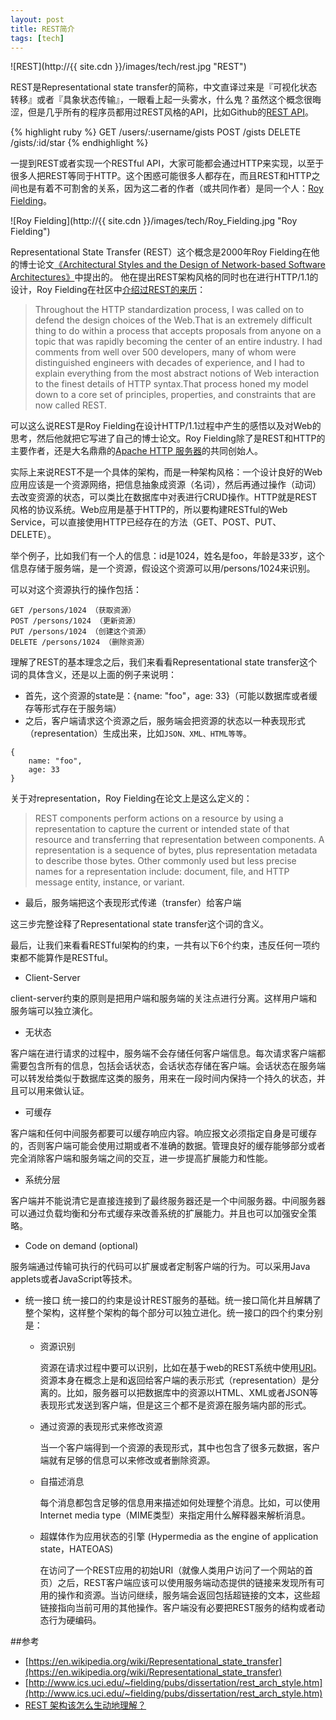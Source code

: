 ```yaml
---
layout: post
title: REST简介
tags: [tech]
---
```


![REST](http://{{ site.cdn }}/images/tech/rest.jpg "REST")

REST是Representational state transfer的简称，中文直译过来是『可视化状态转移』或者『具象状态传输』，一眼看上起一头雾水，什么鬼？虽然这个概念很晦涩，但是几乎所有的程序员都用过REST风格的API，比如Github的[REST API](https://developer.github.com/v3/gists/)。

{% highlight ruby  %}
GET /users/:username/gists
POST /gists
DELETE /gists/:id/star
{% endhighlight %}

一提到REST或者实现一个RESTful API，大家可能都会通过HTTP来实现，以至于很多人把REST等同于HTTP。这个困惑可能很多人都存在，而且REST和HTTP之间也是有着不可割舍的关系，因为这二者的作者（或共同作者）是同一个人：[Roy Fielding](https://en.wikipedia.org/wiki/Roy_Fielding)。

![Roy Fielding](http://{{ site.cdn }}/images/tech/Roy_Fielding.jpg "Roy Fielding")

Representational State Transfer (REST）这个概念是2000年Roy Fielding在他的博士论文[《Architectural Styles and the Design of Network-based Software Architectures》](http://www.ics.uci.edu/~fielding/pubs/dissertation/rest_arch_style.htm)中提出的。
他在提出REST架构风格的同时也在进行HTTP/1.1的设计，Roy Fielding在社区中[介绍过REST的来历](https://web.archive.org/web/20091111012314/http://tech.groups.yahoo.com/group/rest-discuss/message/6757)：

> Throughout the HTTP standardization process, I was called on to defend the design choices of the Web.That is an extremely difficult  thing to do within a process that accepts proposals from anyone on a topic that was rapidly becoming the center of an entire industry. I had comments from well over 500 developers, many of whom were distinguished engineers with decades of experience, and I had to explain everything from the most abstract notions of Web interaction to the finest details of HTTP syntax.That process honed my model down to a core set of principles, properties, and constraints that are now called REST.

可以这么说REST是Roy Fielding在设计HTTP/1.1过程中产生的感悟以及对Web的思考，然后他就把它写进了自己的博士论文。Roy Fielding除了是REST和HTTP的主要作者，还是大名鼎鼎的[Apache HTTP 服务器](https://en.wikipedia.org/wiki/Apache_HTTP_Server)的共同创始人。

实际上来说REST不是一个具体的架构，而是一种架构风格：一个设计良好的Web应用应该是一个资源网络，把信息抽象成资源（名词），然后再通过操作（动词）去改变资源的状态，可以类比在数据库中对表进行CRUD操作。HTTP就是REST风格的协议系统。Web应用是基于HTTP的，所以要构建RESTful的Web Service，可以直接使用HTTP已经存在的方法（GET、POST、PUT、DELETE）。

举个例子，比如我们有一个人的信息：id是1024，姓名是foo，年龄是33岁，这个信息存储于服务端，是一个资源，假设这个资源可以用/persons/1024来识别。

可以对这个资源执行的操作包括：

```
GET /persons/1024 （获取资源）
POST /persons/1024 （更新资源）
PUT /persons/1024 （创建这个资源）
DELETE /persons/1024 （删除资源）
```

理解了REST的基本理念之后，我们来看看Representational state transfer这个词的具体含义，还是以上面的例子来说明：        

* 首先，这个资源的state是：{name: "foo"，age: 33}（可能以数据库或者缓存等形式存在于服务端）
* 之后，客户端请求这个资源之后，服务端会把资源的状态以一种表现形式（representation）生成出来，比如`JSON、XML、HTML等等`。

```
{
    name: "foo",
    age: 33
}
```

关于对representation，Roy Fielding在论文上是这么定义的：

> REST components perform actions on a resource by using a representation to capture the current or intended state of that resource and transferring that representation between components. A representation is a sequence of bytes, plus representation metadata to describe those bytes. Other commonly used but less precise names for a representation include: document, file, and HTTP message entity, instance, or variant.

* 最后，服务端把这个表现形式传递（transfer）给客户端

这三步完整诠释了Representational state transfer这个词的含义。

最后，让我们来看看RESTful架构的约束，一共有以下6个约束，违反任何一项约束都不能算作是RESTful。

* Client-Server

client-server约束的原则是把用户端和服务端的关注点进行分离。这样用户端和服务端可以独立演化。

* 无状态

客户端在进行请求的过程中，服务端不会存储任何客户端信息。每次请求客户端都需要包含所有的信息，包括会话状态，会话状态存储在客户端。会话状态在服务端可以转发给类似于数据库这类的服务，用来在一段时间内保持一个持久的状态，并且可以用来做认证。

* 可缓存

客户端和任何中间服务都要可以缓存响应内容。响应报文必须指定自身是可缓存的，否则客户端可能会使用过期或者不准确的数据。管理良好的缓存能够部分或者完全消除客户端和服务端之间的交互，进一步提高扩展能力和性能。

* 系统分层

客户端并不能说清它是直接连接到了最终服务器还是一个中间服务器。中间服务器可以通过负载均衡和分布式缓存来改善系统的扩展能力。并且也可以加强安全策略。

* Code on demand (optional)

服务端通过传输可执行的代码可以扩展或者定制客户端的行为。可以采用Java applets或者JavaScript等技术。

* 统一接口
统一接口的约束是设计REST服务的基础。统一接口简化并且解耦了整个架构，这样整个架构的每个部分可以独立进化。统一接口的四个约束分别是：
    * 资源识别

      资源在请求过程中要可以识别，比如在基于web的REST系统中使用[URI](https://en.wikipedia.org/wiki/Uniform_resource_identifier)。资源本身在概念上是和返回给客户端的表示形式（representation）是分离的。比如，服务器可以把数据库中的资源以HTML、XML或者JSON等表现形式发送到客户端，但是这三个都不是资源在服务端内部的形式。

    * 通过资源的表现形式来修改资源

      当一个客户端得到一个资源的表现形式，其中也包含了很多元数据，客户端就有足够的信息可以来修改或者删除资源。

    * 自描述消息

      每个消息都包含足够的信息用来描述如何处理整个消息。比如，可以使用Internet media type（MIME类型）来指定用什么解释器来解析消息。

    * 超媒体作为应用状态的引擎 (Hypermedia as the engine of application state，HATEOAS)

      在访问了一个REST应用的初始URI（就像人类用户访问了一个网站的首页）之后，REST客户端应该可以使用服务端动态提供的链接来发现所有可用的操作和资源。当访问继续，服务端会返回包括超链接的文本，这些超链接指向当前可用的其他操作。客户端没有必要把REST服务的结构或者动态行为硬编码。


##参考

* [https://en.wikipedia.org/wiki/Representational_state_transfer](https://en.wikipedia.org/wiki/Representational_state_transfer)
* [http://www.ics.uci.edu/~fielding/pubs/dissertation/rest_arch_style.htm](http://www.ics.uci.edu/~fielding/pubs/dissertation/rest_arch_style.htm)
* [REST 架构该怎么生动地理解？](https://www.zhihu.com/question/27785028)
